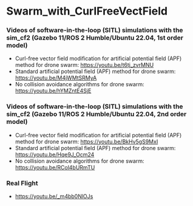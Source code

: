 # Swarm_with_CurlFreeVectField

### Videos of software-in-the-loop (SITL) simulations with the sim_cf2 (Gazebo 11/ROS 2 Humble/Ubuntu 22.04, 1st order model)

- Curl-free vector field modification for artificial potential field (APF) method for drone swarm: https://youtu.be/t6tj_zvrMNU  
- Standard artificial potential field (APF) method for drone swarm: https://youtu.be/M4jWMtSRMyA  
- No collision avoidance algorithms for drone swarm: https://youtu.be/hYMZntE4SjE

### Videos of software-in-the-loop (SITL) simulations with the sim_cf2 (Gazebo 11/ROS 2 Humble/Ubuntu 22.04, 2nd order model)

- Curl-free vector field modification for artificial potential field (APF) method for drone swarm: https://youtu.be/BkHv5gS9MxI
- Standard artificial potential field (APF) method for drone swarm: https://youtu.be/Hqe9J_Ocm24
- No collision avoidance algorithms for drone swarm: https://youtu.be/RCol4bURmTU

### Real Flight
- https://youtu.be/_m4bb0NlOJs
